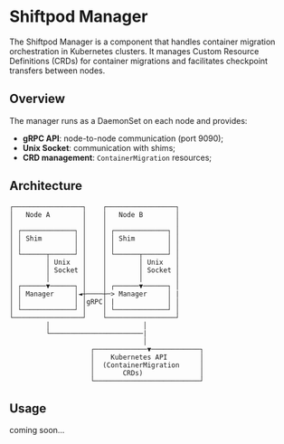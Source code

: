 # Shiftpod Manager

The Shiftpod Manager is a component that handles container migration orchestration in Kubernetes clusters. It manages Custom Resource Definitions (CRDs) for container migrations and facilitates checkpoint transfers between nodes.

## Overview

The manager runs as a DaemonSet on each node and provides:

- **gRPC API**: node-to-node communication (port 9090);
- **Unix Socket**: communication with shims;
- **CRD management**: `ContainerMigration` resources;

## Architecture

```
┌─────────────────┐    ┌─────────────────┐
│   Node A        │    │   Node B        │
│                 │    │                 │
│ ┌─────────────┐ │    │ ┌─────────────┐ │
│ │ Shim        │ │    │ │ Shim        │ │
│ │             │ │    │ │             │ │
│ └──────┬──────┘ │    │ └──────┬──────┘ │
│        │ Unix   │    │        │ Unix   │
│        │ Socket │    │        │ Socket │
│        │        │    │        │        │
│ ┌──────▼──────┐ │    │ ┌──────▼──────┐ │
│ │ Manager     │◄┼────┼─> Manager     │ |
│ │             │ │gRPC│ |             │ │
│ └─────────────┘ │    │ └─────────────┘ │
└─────────────────┘    └─────────────────┘
         │                       │
         └───────────────────────|
                                 │
                    ┌─────────────▼────────────┐
                    │    Kubernetes API        │
                    │  (ContainerMigration     │
                    │       CRDs)              │
                    └──────────────────────────┘
```

## Usage

coming soon...
